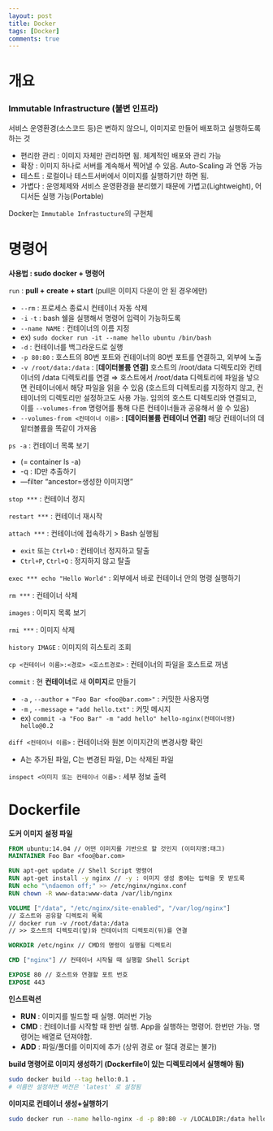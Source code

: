 ```yaml
---
layout: post
title: Docker
tags: [Docker]
comments: true
---
```


# 개요 

### Immutable Infrastructure (불변 인프라)

서비스 운영환경(소스코드 등)은 변하지 않으니, 이미지로 만들어 배포하고 실행하도록 하는 것

- 편리한 관리 : 이미지 자체만 관리하면 됨. 체계적인 배포와 관리 가능
- 확장 : 이미지 하나로 서버를 계속해서 찍어낼 수 있음. Auto-Scaling 과 연동 가능
- 테스트 : 로컬이나 테스트서버에서 이미지를 실행하기만 하면 됨.
- 가볍다 : 운영체제와 서비스 운영환경을 분리했기 때문에 가볍고(Lightweight), 어디서든 실행 가능(Portable)

Docker는 `Immutable Infrastucture`의 구현체

# 명령어

**사용법 : sudo docker + 명령어**

`run` : **pull + create + start** (pull은 이미지 다운이 안 된 경우에만)

- `--rm` : 프로세스 종료시 컨테이너 자동 삭제
- `-i` `-t` : bash 쉘을 실행해서 명령어 입력이 가능하도록
- `--name NAME` : 컨테이너의 이름 지정
- ex) `sudo docker run -it --name hello ubuntu /bin/bash`
- `-d` : 컨테이너를 백그라운드로 실행
- `-p 80:80` : 호스트의 80번 포트와 컨테이너의 80번 포트를 연결하고, 외부에 노출
- `-v /root/data:/data` : [**데이터볼륨 연결]** 호스트의 /root/data 디렉토리와 컨테이너의 /data 디렉토리를 연결 ⇒ 호스트에서 /root/data 디렉토리에 파일을 넣으면 컨테이너에서 해당 파일을 읽을 수 있음 (호스트의 디렉토리를 지정하지 않고, 컨테이너의 디렉토리만 설정하고도 사용 가능. 임의의 호스트 디렉토리와 연결되고, 이를 `--volumes-from` 명령어를 통해 다른 컨테이너들과 공유해서 쓸 수 있음)
- `--volumes-from <컨테이너 이름>` : **[데이터볼륨 컨테이너 연결]** 해당 컨테이너의 데잍터볼륨을 똑같이 가져옴

`ps -a` : 컨테이너 목록 보기
- (= container ls -a)
- -q : ID만 추출하기
- —filter “ancestor=생성한 이미지명”

`stop ***` : 컨테이너 정지

`restart ***` : 컨테이너 재시작

`attach ***` : 컨테이너에 접속하기 > Bash 실행됨

- `exit` 또는 `Ctrl+D` : 컨테이너 정지하고 탈출
- `Ctrl+P`, `Ctrl+Q` : 정지하지 않고 탈출

`exec *** echo "Hello World"` : 외부에서 바로 컨테이너 안의 명령 실행하기

`rm ***` : 컨테이너 삭제

`images` : 이미지 목록 보기

`rmi ***` : 이미지 삭제

`history IMAGE` : 이미지의 히스토리 조회

`cp <컨테이너 이름>:<경로> <호스트경로>` : 컨테이너의 파일을 호스트로 꺼냄

`commit` : 현 **컨테이너**로 새 **이미지**로 만들기

- `-a` , `--author` + `"Foo Bar <foo@bar.com>"` : 커밋한 사용자명
- `-m` , `--message` + `"add hello.txt"` : 커밋 메시지
- ex) `commit -a "Foo Bar" -m "add hello" hello-nginx(컨테이너명) hello@0.2`

`diff <컨테이너 이름>` : 컨테이너와 원본 이미지간의 변경사항 확인

- A는 추가된 파일, C는 변경된 파일, D는 삭제된 파일

`inspect <이미지 또는 컨테이너 이름>` : 세부 정보 출력

# Dockerfile


**도커 이미지 설정 파일**

```dockerfile
FROM ubuntu:14.04 // 어떤 이미지를 기반으로 할 것인지 (이미지명:태그)
MAINTAINER Foo Bar <foo@bar.com>

RUN apt-get update // Shell Script 명령어
RUN apt-get install -y nginx // -y : 이미지 생성 중에는 입력을 못 받도록
RUN echo "\ndaemon off;" >> /etc/nginx/nginx.conf
RUN chown -R www-data:www-data /var/lib/nginx

VOLUME ["/data", "/etc/nginx/site-enabled", "/var/log/nginx"]
// 호스트와 공유할 디렉토리 목록 
// docker run -v /root/data:/data
// >> 호스트의 디렉토리(앞)와 컨테이너의 디렉토리(뒤)를 연결

WORKDIR /etc/nginx // CMD의 명령이 실행될 디렉토리

CMD ["nginx"] // 컨테이너 시작될 때 실행할 Shell Script

EXPOSE 80 // 호스트와 연결할 포트 번호
EXPOSE 443
```

**인스트럭션**

- **RUN** : 이미지를 빌드할 때 실행. 여러번 가능
- **CMD** : 컨테이너를 시작할 때 한번 실행. App을 실행하는 명령어. 한번만 가능. 명령어는 배열로 던져야함.
- **ADD** : 파일/폴더를 이미지에 추가
(상위 경로 or 절대 경로는 불가)

**build 명령어로 이미지 생성하기 (Dockerfile이 있는 디렉토리에서 실행해야 됨)**

```bash
sudo docker build --tag hello:0.1 .
# 이름만 설정하면 버전은 'latest' 로 설정됨
```

**이미지로 컨테이너 생성+실행하기**

```bash
sudo docker run --name hello-nginx -d -p 80:80 -v /LOCALDIR:/data hello:0.1
```